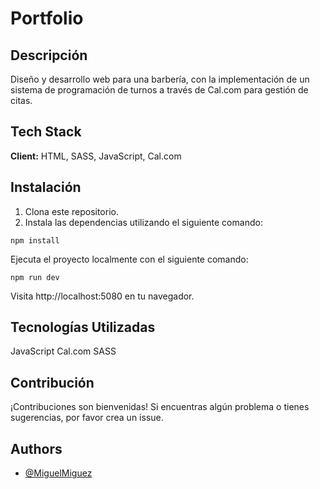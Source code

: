 # Portfolio

## Descripción

Diseño y desarrollo web para una barbería, con la implementación de un sistema de programación de turnos a través de Cal.com para gestión de citas.

## Tech Stack

**Client:** HTML, SASS, JavaScript, Cal.com


 ## Instalación

1. Clona este repositorio.
2. Instala las dependencias utilizando el siguiente comando:

```
npm install
```

Ejecuta el proyecto localmente con el siguiente comando:

```
npm run dev
```

Visita http://localhost:5080 en tu navegador.

## Tecnologías Utilizadas

JavaScript
Cal.com
SASS

## Contribución

¡Contribuciones son bienvenidas! Si encuentras algún problema o tienes sugerencias, por favor crea un issue.

## Authors

- [@MiguelMiguez](https://www.github.com/MiguelMiguez)








